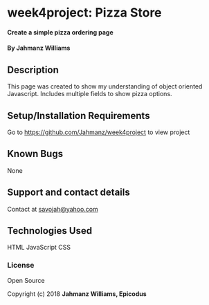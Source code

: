 # week4project: Pizza Store

#### Create a simple pizza ordering page

#### By Jahmanz Williams

## Description

This page was created to show my understanding of object oriented Javascript.  Includes multiple fields to show pizza options.

## Setup/Installation Requirements

Go to https://github.com/Jahmanz/week4project to view project


## Known Bugs

None

## Support and contact details

Contact at savojah@yahoo.com

## Technologies Used

HTML JavaScript CSS

### License

Open Source

Copyright (c) 2018 **Jahmanz Williams, Epicodus**
